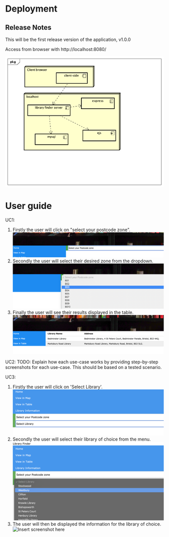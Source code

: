 # Deployment

## Release Notes

This will be the first release version of the application, v1.0.0

Access from browser with http://localhost:8080/

![Insert Deployment diagram here](images/deployment.png)

# User guide
UC1:
1. Firstly the user will click on "select your postcode zone".
![Insert screenshots here](images/uc1-1.png)
2. Secondly the user will select their desired zone from the dropdown. 
![Insert screenshots here](images/uc1-2.png)
3. Finally the user will see their results displayed in the table.
![Insert screenshots here](images/uc1-3.png)

UC2:
TODO: Explain how each use-case works by providing step-by-step screenshots for each use-case. This should be based on a tested scenario.

UC3:
1. Firstly the user will click on 'Select Library'.
![Insert screenshot here](images/uc3-1.png)
2. Secondly the user will select their library of choice from the menu.
![Insert screenshot here](images/uc3-2.png)
3. The user will then be displayed the information for the library of choice.
![Insert screenshot here](images/uc3-3.png)
